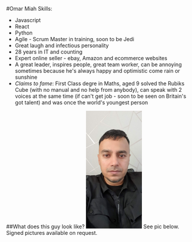 #Omar Miah
Skills:
- Javascript
- React
- Python 
- Agile - Scrum Master in training, soon to be Jedi
- Great laugh and infectious personality
- 28 years in IT and counting
- Expert online seller - ebay, Amazon and ecommerce websites
- A great leader, inspires people, great team worker, can be annoying sometimes because he's always happy and optimistic come rain or sunshine
- *Claims to fame*: First Class degre in Maths, aged 9 solved the Rubiks Cube (with no manual and no help from anybody), can speak with 2 voices at the same time (if can't get job - soon to be seen on Britain's got talent) and was once the world's youngest person

##What does this guy look like?
![Does he look good?](https://github.com/designrevolutions/OM22100003939/blob/main/omar_miah.jpg)
See pic below. Signed pictures available on request.


